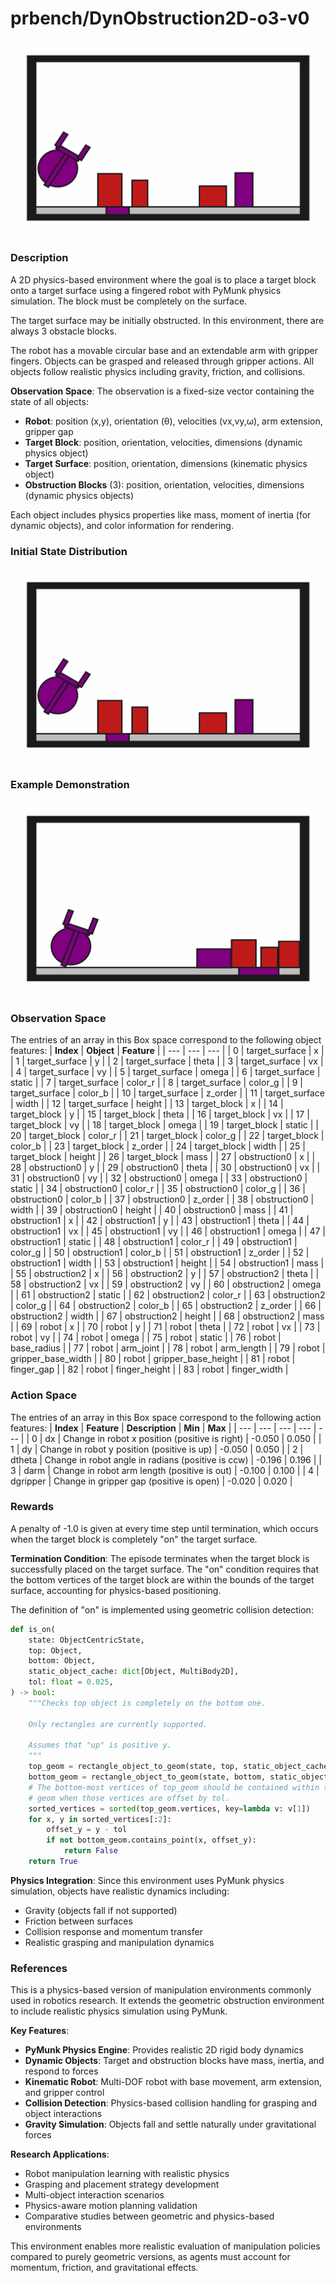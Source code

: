# prbench/DynObstruction2D-o3-v0
![random action GIF](assets/random_action_gifs/DynObstruction2D-o3.gif)

### Description
A 2D physics-based environment where the goal is to place a target block onto a target surface using a fingered robot with PyMunk physics simulation. The block must be completely on the surface.

The target surface may be initially obstructed. In this environment, there are always 3 obstacle blocks.

The robot has a movable circular base and an extendable arm with gripper fingers. Objects can be grasped and released through gripper actions. All objects follow realistic physics including gravity, friction, and collisions.

**Observation Space**: The observation is a fixed-size vector containing the state of all objects:
- **Robot**: position (x,y), orientation (θ), velocities (vx,vy,ω), arm extension, gripper gap
- **Target Block**: position, orientation, velocities, dimensions (dynamic physics object)
- **Target Surface**: position, orientation, dimensions (kinematic physics object)
- **Obstruction Blocks** (3): position, orientation, velocities, dimensions (dynamic physics objects)

Each object includes physics properties like mass, moment of inertia (for dynamic objects), and color information for rendering.

### Initial State Distribution
![initial state GIF](assets/initial_state_gifs/DynObstruction2D-o3.gif)

### Example Demonstration
![demo GIF](assets/demo_gifs/DynObstruction2D-o3/DynObstruction2D-o3_seed7_1757345386.gif)

### Observation Space
The entries of an array in this Box space correspond to the following object features:
| **Index** | **Object** | **Feature** |
| --- | --- | --- |
| 0 | target_surface | x |
| 1 | target_surface | y |
| 2 | target_surface | theta |
| 3 | target_surface | vx |
| 4 | target_surface | vy |
| 5 | target_surface | omega |
| 6 | target_surface | static |
| 7 | target_surface | color_r |
| 8 | target_surface | color_g |
| 9 | target_surface | color_b |
| 10 | target_surface | z_order |
| 11 | target_surface | width |
| 12 | target_surface | height |
| 13 | target_block | x |
| 14 | target_block | y |
| 15 | target_block | theta |
| 16 | target_block | vx |
| 17 | target_block | vy |
| 18 | target_block | omega |
| 19 | target_block | static |
| 20 | target_block | color_r |
| 21 | target_block | color_g |
| 22 | target_block | color_b |
| 23 | target_block | z_order |
| 24 | target_block | width |
| 25 | target_block | height |
| 26 | target_block | mass |
| 27 | obstruction0 | x |
| 28 | obstruction0 | y |
| 29 | obstruction0 | theta |
| 30 | obstruction0 | vx |
| 31 | obstruction0 | vy |
| 32 | obstruction0 | omega |
| 33 | obstruction0 | static |
| 34 | obstruction0 | color_r |
| 35 | obstruction0 | color_g |
| 36 | obstruction0 | color_b |
| 37 | obstruction0 | z_order |
| 38 | obstruction0 | width |
| 39 | obstruction0 | height |
| 40 | obstruction0 | mass |
| 41 | obstruction1 | x |
| 42 | obstruction1 | y |
| 43 | obstruction1 | theta |
| 44 | obstruction1 | vx |
| 45 | obstruction1 | vy |
| 46 | obstruction1 | omega |
| 47 | obstruction1 | static |
| 48 | obstruction1 | color_r |
| 49 | obstruction1 | color_g |
| 50 | obstruction1 | color_b |
| 51 | obstruction1 | z_order |
| 52 | obstruction1 | width |
| 53 | obstruction1 | height |
| 54 | obstruction1 | mass |
| 55 | obstruction2 | x |
| 56 | obstruction2 | y |
| 57 | obstruction2 | theta |
| 58 | obstruction2 | vx |
| 59 | obstruction2 | vy |
| 60 | obstruction2 | omega |
| 61 | obstruction2 | static |
| 62 | obstruction2 | color_r |
| 63 | obstruction2 | color_g |
| 64 | obstruction2 | color_b |
| 65 | obstruction2 | z_order |
| 66 | obstruction2 | width |
| 67 | obstruction2 | height |
| 68 | obstruction2 | mass |
| 69 | robot | x |
| 70 | robot | y |
| 71 | robot | theta |
| 72 | robot | vx |
| 73 | robot | vy |
| 74 | robot | omega |
| 75 | robot | static |
| 76 | robot | base_radius |
| 77 | robot | arm_joint |
| 78 | robot | arm_length |
| 79 | robot | gripper_base_width |
| 80 | robot | gripper_base_height |
| 81 | robot | finger_gap |
| 82 | robot | finger_height |
| 83 | robot | finger_width |


### Action Space
The entries of an array in this Box space correspond to the following action features:
| **Index** | **Feature** | **Description** | **Min** | **Max** |
| --- | --- | --- | --- | --- |
| 0 | dx | Change in robot x position (positive is right) | -0.050 | 0.050 |
| 1 | dy | Change in robot y position (positive is up) | -0.050 | 0.050 |
| 2 | dtheta | Change in robot angle in radians (positive is ccw) | -0.196 | 0.196 |
| 3 | darm | Change in robot arm length (positive is out) | -0.100 | 0.100 |
| 4 | dgripper | Change in gripper gap (positive is open) | -0.020 | 0.020 |


### Rewards
A penalty of -1.0 is given at every time step until termination, which occurs when the target block is completely "on" the target surface.

**Termination Condition**: The episode terminates when the target block is successfully placed on the target surface. The "on" condition requires that the bottom vertices of the target block are within the bounds of the target surface, accounting for physics-based positioning.

The definition of "on" is implemented using geometric collision detection:
```python
def is_on(
    state: ObjectCentricState,
    top: Object,
    bottom: Object,
    static_object_cache: dict[Object, MultiBody2D],
    tol: float = 0.025,
) -> bool:
    """Checks top object is completely on the bottom one.

    Only rectangles are currently supported.

    Assumes that "up" is positive y.
    """
    top_geom = rectangle_object_to_geom(state, top, static_object_cache)
    bottom_geom = rectangle_object_to_geom(state, bottom, static_object_cache)
    # The bottom-most vertices of top_geom should be contained within the bottom
    # geom when those vertices are offset by tol.
    sorted_vertices = sorted(top_geom.vertices, key=lambda v: v[1])
    for x, y in sorted_vertices[:2]:
        offset_y = y - tol
        if not bottom_geom.contains_point(x, offset_y):
            return False
    return True
```

**Physics Integration**: Since this environment uses PyMunk physics simulation, objects have realistic dynamics including:
- Gravity (objects fall if not supported)
- Friction between surfaces
- Collision response and momentum transfer
- Realistic grasping and manipulation dynamics


### References
This is a physics-based version of manipulation environments commonly used in robotics research. It extends the geometric obstruction environment to include realistic physics simulation using PyMunk.

**Key Features**:
- **PyMunk Physics Engine**: Provides realistic 2D rigid body dynamics
- **Dynamic Objects**: Target and obstruction blocks have mass, inertia, and respond to forces
- **Kinematic Robot**: Multi-DOF robot with base movement, arm extension, and gripper control
- **Collision Detection**: Physics-based collision handling for grasping and object interactions
- **Gravity Simulation**: Objects fall and settle naturally under gravitational forces

**Research Applications**:
- Robot manipulation learning with realistic physics
- Grasping and placement strategy development  
- Multi-object interaction scenarios
- Physics-aware motion planning validation
- Comparative studies between geometric and physics-based environments

This environment enables more realistic evaluation of manipulation policies compared to purely geometric versions, as agents must account for momentum, friction, and gravitational effects.
